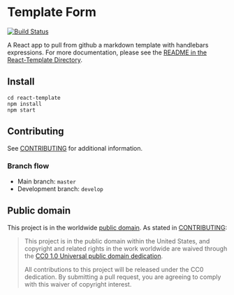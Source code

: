 # Template Form
[![Build Status](https://travis-ci.org/18F/template-form.svg?branch=master)](https://travis-ci.org/18F/template-form)

A React app to pull from github a markdown template with handlebars expressions. For more documentation, please see the [README in the React-Template Directory](/react-template).

## Install
```
cd react-template
npm install
npm start
```

## Contributing

See [CONTRIBUTING](CONTRIBUTING.md) for additional information.

### Branch flow

- Main branch: `master`
- Development branch: `develop`

## Public domain

This project is in the worldwide [public domain](LICENSE.md). As stated in [CONTRIBUTING](CONTRIBUTING.md):

> This project is in the public domain within the United States, and copyright and related rights in the work worldwide are waived through the [CC0 1.0 Universal public domain dedication](https://creativecommons.org/publicdomain/zero/1.0/).
>
> All contributions to this project will be released under the CC0 dedication. By submitting a pull request, you are agreeing to comply with this waiver of copyright interest.
